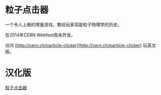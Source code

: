 # 粒子点击器

一个令人上瘾的增量游戏，教给玩家高能粒子物理学的历史。

在2014年CERN Webfest周末开发。

访问 [http://cern.ch/particle-clicker](http://cern.ch/particle-clicker) 玩英文版。

# 汉化版
[粒子点击器](https://zhaolinxu.github.io/particle-clicker/index.html)

